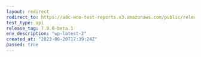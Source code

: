 ```yaml
---
layout: redirect
redirect_to: https://a8c-woo-test-reports.s3.amazonaws.com/public/release/7.9.0-beta.1/wp-latest-2/api/index.html
test_type: api
release_tag: 7.9.0-beta.1
env_description: "wp-latest-2"
created_at: "2023-06-20T17:39:24Z"
passed: true
---
```

